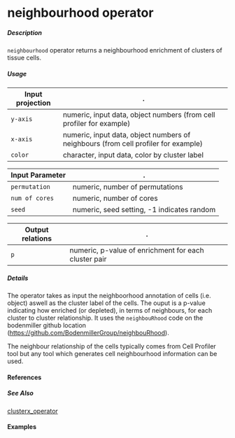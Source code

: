 # neighbourhood operator

##### Description
`neighbourhood` operator returns a neighbourhood enrichment of clusters of tissue cells. 

##### Usage

Input projection|.
---|---
`y-axis`        | numeric, input data, object numbers (from cell profiler for example)
`x-axis`        | numeric, input data, object numbers of neighbours (from cell profiler for example)
`color`         | character, input data, color by cluster label

Input Parameter |.
---|---
`permutation`   | numeric, number of permutations
`num of cores`  | numeric, number of cores
`seed`          | numeric, seed setting, -1 indicates random

Output relations|.
---|---
`p`             | numeric, p-value of enrichment for each cluster pair

##### Details

The operator takes as input the neighboorhood annotation of cells (i.e. object) aswell as the cluster label of the cells. The ouput is a p-value indicating how enriched (or depleted), in terms of neighbours, for each cluster to cluster relationship.
It uses the `neighbouRhood` code on the bodenmiller github location (https://github.com/BodenmillerGroup/neighbouRhood).

The neighbour relationship of the cells typically comes from Cell Profiler tool but any tool which generates cell neighbourhood information can be used. 

#### References


##### See Also

[clusterx_operator](https://github.com/tercen/clusterx_operator)

#### Examples
